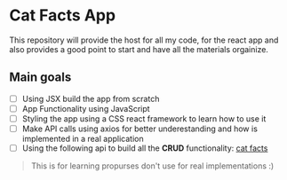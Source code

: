 # Cat Facts App

This repository will provide the host for all my code, for the react app and also provides a good point to start and have all the materials orgainize.

## Main goals

- [ ] Using JSX build the app from scratch 
- [ ] App Functionality using JavaScript
- [ ] Styling the app using a CSS react framework to learn how to use it
- [ ] Make API calls using axios for better underestanding and how is implemented in a real application
- [ ] Using the following api to build all the **CRUD** functionality: [cat facts](https://catfact.ninja/fact)

> This is for learning propurses don't use for real implementations :)
